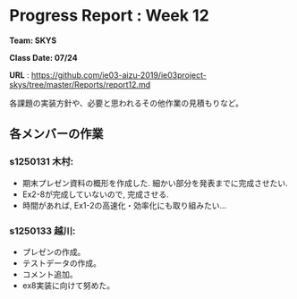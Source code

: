 
# Progress Report : Week 12

**Team: SKYS**

**Class Date: 07/24**

**URL** : https://github.com/ie03-aizu-2019/ie03project-skys/tree/master/Reports/report12.md


各課題の実装方針や、必要と思われるその他作業の見積もりなど。


## 各メンバーの作業

### s1250131 木村:

- 期末プレゼン資料の概形を作成した. 細かい部分を発表までに完成させたい.
- Ex2-8が完成していないので, 完成させる.
- 時間があれば, Ex1-2の高速化・効率化にも取り組みたい...

### s1250133 越川:

- プレゼンの作成。
- テストデータの作成。
- コメント追加。
- ex8実装に向けて努めた。
